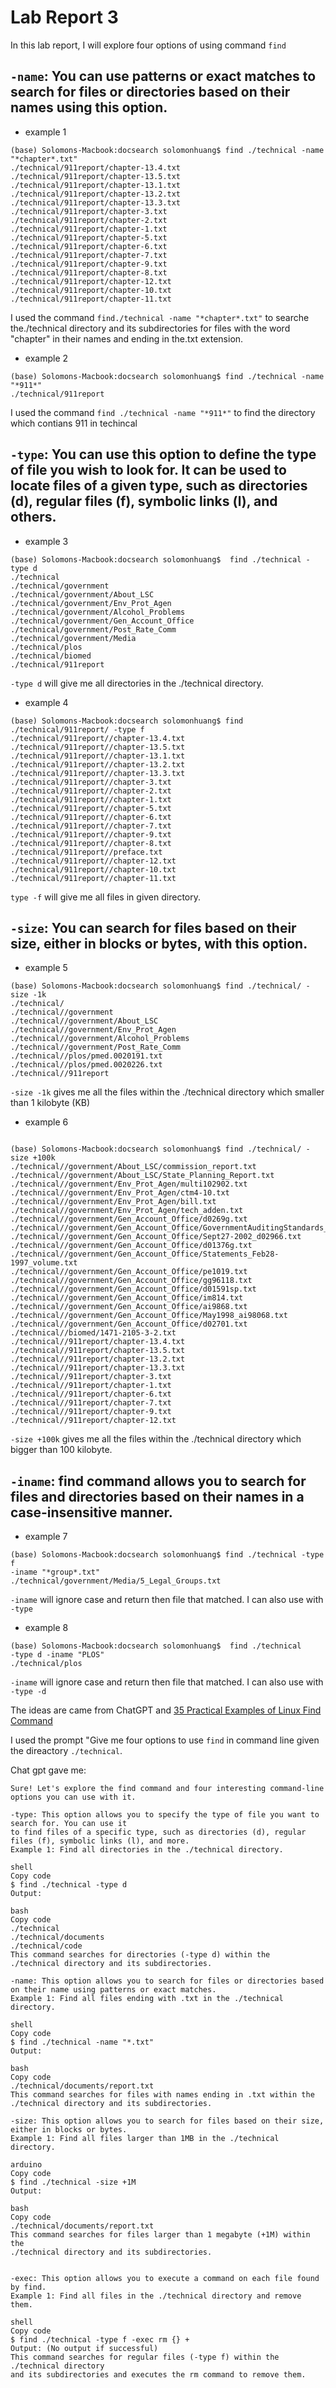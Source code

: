 # Lab Report 3

In this lab report, I will explore four options of using command `find`

## `-name`: You can use patterns or exact matches to search for files or directories based on their names using this option.
 
* example 1

```
(base) Solomons-Macbook:docsearch solomonhuang$ find ./technical -name "*chapter*.txt"
./technical/911report/chapter-13.4.txt
./technical/911report/chapter-13.5.txt
./technical/911report/chapter-13.1.txt
./technical/911report/chapter-13.2.txt
./technical/911report/chapter-13.3.txt
./technical/911report/chapter-3.txt
./technical/911report/chapter-2.txt
./technical/911report/chapter-1.txt
./technical/911report/chapter-5.txt
./technical/911report/chapter-6.txt
./technical/911report/chapter-7.txt
./technical/911report/chapter-9.txt
./technical/911report/chapter-8.txt
./technical/911report/chapter-12.txt
./technical/911report/chapter-10.txt
./technical/911report/chapter-11.txt
```

I used the command `find./technical -name "*chapter*.txt"`  to searche the./technical directory and its subdirectories for files with the word "chapter" in their names and ending in the.txt extension.

* example 2

```
(base) Solomons-Macbook:docsearch solomonhuang$ find ./technical -name "*911*"
./technical/911report
```
I used the command `find ./technical -name "*911*"` to find the directory which contians 911 in techincal 

## `-type`: You can use this option to define the type of file you wish to look for. It can be used to locate files of a given type, such as directories (d), regular files (f), symbolic links (l), and others.

* example 3

```
(base) Solomons-Macbook:docsearch solomonhuang$  find ./technical -type d
./technical
./technical/government
./technical/government/About_LSC
./technical/government/Env_Prot_Agen
./technical/government/Alcohol_Problems
./technical/government/Gen_Account_Office
./technical/government/Post_Rate_Comm
./technical/government/Media
./technical/plos
./technical/biomed
./technical/911report
```

`-type d` will give me all directories in the ./technical directory.

* example 4

```
(base) Solomons-Macbook:docsearch solomonhuang$ find ./technical/911report/ -type f
./technical/911report//chapter-13.4.txt
./technical/911report//chapter-13.5.txt
./technical/911report//chapter-13.1.txt
./technical/911report//chapter-13.2.txt
./technical/911report//chapter-13.3.txt
./technical/911report//chapter-3.txt
./technical/911report//chapter-2.txt
./technical/911report//chapter-1.txt
./technical/911report//chapter-5.txt
./technical/911report//chapter-6.txt
./technical/911report//chapter-7.txt
./technical/911report//chapter-9.txt
./technical/911report//chapter-8.txt
./technical/911report//preface.txt
./technical/911report//chapter-12.txt
./technical/911report//chapter-10.txt
./technical/911report//chapter-11.txt
````
`type -f` will give me all files in given directory.

## `-size`: You can search for files based on their size, either in blocks or bytes, with this option.

* example 5

```
(base) Solomons-Macbook:docsearch solomonhuang$ find ./technical/ -size -1k
./technical/
./technical//government
./technical//government/About_LSC
./technical//government/Env_Prot_Agen
./technical//government/Alcohol_Problems
./technical//government/Post_Rate_Comm
./technical//plos/pmed.0020191.txt
./technical//plos/pmed.0020226.txt
./technical//911report
```

`-size -1k` gives me all the files within the ./technical directory which smaller than 1 kilobyte (KB)

* example 6

```

(base) Solomons-Macbook:docsearch solomonhuang$ find ./technical/ -size +100k
./technical//government/About_LSC/commission_report.txt
./technical//government/About_LSC/State_Planning_Report.txt
./technical//government/Env_Prot_Agen/multi102902.txt
./technical//government/Env_Prot_Agen/ctm4-10.txt
./technical//government/Env_Prot_Agen/bill.txt
./technical//government/Env_Prot_Agen/tech_adden.txt
./technical//government/Gen_Account_Office/d0269g.txt
./technical//government/Gen_Account_Office/GovernmentAuditingStandards_yb2002ed.txt
./technical//government/Gen_Account_Office/Sept27-2002_d02966.txt
./technical//government/Gen_Account_Office/d01376g.txt
./technical//government/Gen_Account_Office/Statements_Feb28-1997_volume.txt
./technical//government/Gen_Account_Office/pe1019.txt
./technical//government/Gen_Account_Office/gg96118.txt
./technical//government/Gen_Account_Office/d01591sp.txt
./technical//government/Gen_Account_Office/im814.txt
./technical//government/Gen_Account_Office/ai9868.txt
./technical//government/Gen_Account_Office/May1998_ai98068.txt
./technical//government/Gen_Account_Office/d02701.txt
./technical//biomed/1471-2105-3-2.txt
./technical//911report/chapter-13.4.txt
./technical//911report/chapter-13.5.txt
./technical//911report/chapter-13.2.txt
./technical//911report/chapter-13.3.txt
./technical//911report/chapter-3.txt
./technical//911report/chapter-1.txt
./technical//911report/chapter-6.txt
./technical//911report/chapter-7.txt
./technical//911report/chapter-9.txt
./technical//911report/chapter-12.txt
```

`-size +100k` gives me all the files within the ./technical directory which bigger than 100 kilobyte.

## `-iname`: find command allows you to search for files and directories based on their names in a case-insensitive manner.

* example 7

```
(base) Solomons-Macbook:docsearch solomonhuang$ find ./technical -type f 
-iname "*group*.txt"
./technical/government/Media/5_Legal_Groups.txt
```

`-iname` will ignore case and return then file that matched. I can also use with `-type`

* example 8

```
(base) Solomons-Macbook:docsearch solomonhuang$  find ./technical 
-type d -iname "PLOS"
./technical/plos
```

`-iname` will ignore case and return then file that matched. I can also use with `-type -d`

The ideas are came from ChatGPT and [35 Practical Examples of Linux Find Command](https://www.tecmint.com/35-practical-examples-of-linux-find-command/)

I used the prompt "Give me four options to use ``find`` in command line given the direactory ``./technical``.

Chat gpt gave me:

```
Sure! Let's explore the find command and four interesting command-line options you can use with it.

-type: This option allows you to specify the type of file you want to search for. You can use it 
to find files of a specific type, such as directories (d), regular files (f), symbolic links (l), and more.
Example 1: Find all directories in the ./technical directory.

shell
Copy code
$ find ./technical -type d
Output:

bash
Copy code
./technical
./technical/documents
./technical/code
This command searches for directories (-type d) within the 
./technical directory and its subdirectories.

-name: This option allows you to search for files or directories based 
on their name using patterns or exact matches.
Example 1: Find all files ending with .txt in the ./technical directory.

shell
Copy code
$ find ./technical -name "*.txt"
Output:

bash
Copy code
./technical/documents/report.txt
This command searches for files with names ending in .txt within the 
./technical directory and its subdirectories.

-size: This option allows you to search for files based on their size, 
either in blocks or bytes.
Example 1: Find all files larger than 1MB in the ./technical directory.

arduino
Copy code
$ find ./technical -size +1M
Output:

bash
Copy code
./technical/documents/report.txt
This command searches for files larger than 1 megabyte (+1M) within the
./technical directory and its subdirectories.


-exec: This option allows you to execute a command on each file found by find.
Example 1: Find all files in the ./technical directory and remove them.

shell
Copy code
$ find ./technical -type f -exec rm {} +
Output: (No output if successful)
This command searches for regular files (-type f) within the ./technical directory 
and its subdirectories and executes the rm command to remove them.
```
